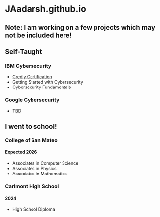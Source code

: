 # JAadarsh.github.io

## Note: I am working on a few projects which may not be included here!

## Self-Taught
### IBM Cybersecurity
- [Credly Certification](https://www.credly.com/users/aadarsh-joshi.2e9099b8)
- Getting Started with Cybersecurity
- Cybersecurity Fundamentals
### Google Cybersecurity
- TBD

## I went to school!
### College of San Mateo
#### Expected 2026
- Associates in Computer Science
- Associates in Physics
- Associates in Mathematics

### Carlmont High School
#### 2024
- High School Diploma
